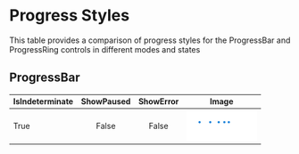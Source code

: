 # Progress Styles
This table provides a comparison of progress styles for the ProgressBar and ProgressRing controls in different modes and states

## ProgressBar
|IsIndeterminate | ShowPaused | ShowError | Image |
|:--|:-:| :-:|:-:|
| True | False | False | ![](images/ProgressBar-indeterminate-active.PNG) |

